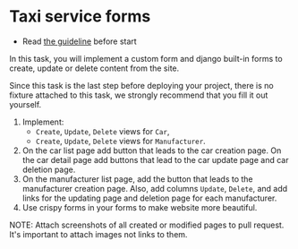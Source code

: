 # Taxi service forms

- Read [the guideline](https://github.com/mate-academy/py-task-guideline/blob/main/README.md) before start

In this task, you will implement a custom form and django built-in forms to create,
update or delete content from the site.

Since this task is the last step before deploying your project, 
there is no fixture attached to this task, we strongly recommend that you fill it out yourself.

1. Implement:
    - `Create`, `Update`, `Delete` views for `Car`, 
    - `Create`, `Update`, `Delete` views for `Manufacturer`.
2. On the car list page add button that leads to the car creation page. On the car 
detail page add buttons that lead to the car update page and car deletion page.
3. On the manufacturer list page, add the button that leads to the manufacturer creation
page. Also, add columns `Update`, `Delete`, and add links for the updating page and 
deletion page for each manufacturer.
4. Use crispy forms in your forms to make website more beautiful.

NOTE: Attach screenshots of all created or modified pages to pull request. It's important to attach images not links to them.
